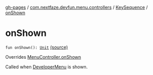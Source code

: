 [gh-pages](../../index.md) / [com.nextfaze.devfun.menu.controllers](../index.md) / [KeySequence](index.md) / [onShown](./on-shown.md)

# onShown

`fun onShown(): `[`Unit`](https://kotlinlang.org/api/latest/jvm/stdlib/kotlin/-unit/index.html) [(source)](https://github.com/NextFaze/dev-fun/tree/master/devfun-menu/src/main/java/com/nextfaze/devfun/menu/controllers/Sequence.kt#L127)

Overrides [MenuController.onShown](../../com.nextfaze.devfun.menu/-menu-controller/on-shown.md)

Called when [DeveloperMenu](../../com.nextfaze.devfun.menu/-developer-menu/index.md) is shown.

